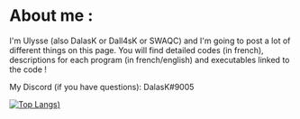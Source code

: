 
<!---
DalasK/DalasK is a ✨ special ✨ repository because its `README.md` (this file) appears on your GitHub profile.
You can click the Preview link to take a look at your changes.
--->
# About me : 
I'm Ulysse (also DalasK or Dall4sK or SWAQC) and I'm going to post a lot of different things on this page. You will find detailed codes (in french), descriptions for each program (in french/english) and executables linked to the code ! 

My Discord (if you have questions): DalasK#9005


[![Top Langs](https://github-readme-stats.vercel.app/api/top-langs/?username=DalasK&theme=dark&show_icons=true))](https://github.com/DalasK/github-readme-stats)






























